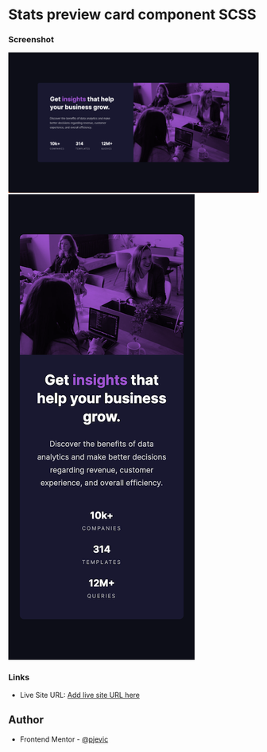 # Stats preview card component SCSS

### Screenshot

![](./screenshot-desktop.png)
![](./screenshot-mobile.png)

### Links

- Live Site URL: [Add live site URL here](https://pjevic.github.io/Stats-preview-card-component-SCSS/)

## Author

- Frontend Mentor - [@pjevic](https://www.frontendmentor.io/profile/pjevic)
